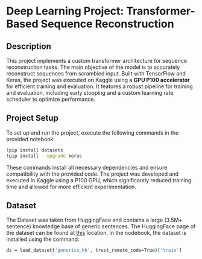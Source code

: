 # Deep Learning Project: Transformer-Based Sequence Reconstruction

## Description
This project implements a custom transformer architecture for sequence reconstruction tasks. The main objective of the model is to accurately reconstruct sequences from scrambled input. Built with TensorFlow and Keras, the project was executed on Kaggle using a **GPU P100 accelerator** for efficient training and evaluation. It features a robust pipeline for training and evaluation, including early stopping and a custom learning rate scheduler to optimize performance.

## Project Setup
To set up and run the project, execute the following commands in the provided notebook:

```bash
!pip install datasets
!pip install --upgrade keras
```
These commands install all necessary dependencies and ensure compatibility with the provided code.
The project was developed and executed in Kaggle using a P100 GPU, which significantly reduced training time and allowed for more efficient experimentation.

## Dataset
The Dataset was taken from HuggingFace and contains a large (3.5M+ sentence) knowledge base of generic sentences. The HuggingFace page of the dataset can be found at [this]((doc:linking-to-pages#anchor-links)) location.
In the nodebook, the dataset is installed using the command:
```bash
ds = load_dataset('generics_kb', trust_remote_code=True)['train']
```
